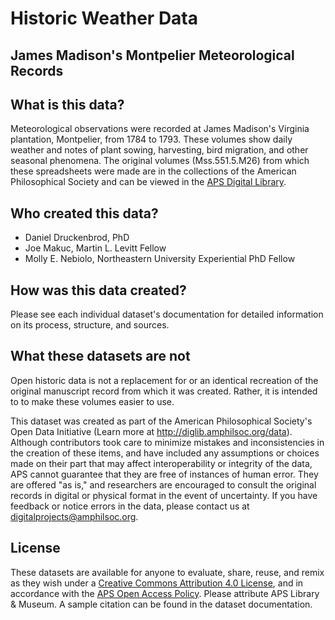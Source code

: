 # Historic Weather Data
## James Madison's Montpelier Meteorological Records

## What is this data?
Meteorological observations were recorded at James Madison's Virginia plantation, Montpelier, from 1784 to 1793. These volumes show daily weather and notes of plant sowing, harvesting, bird migration, and other seasonal phenomena. The original volumes (Mss.551.5.M26) from which these spreadsheets were made are in the collections of the American Philosophical Society and can be viewed in the <a href="https://diglib.amphilsoc.org/islandora/compound/meteorological-journal-volumes-1-2-1784-1793#page/1/mode/1up">APS Digital Library</a>.

## Who created this data?
* Daniel Druckenbrod, PhD
* Joe Makuc, Martin L. Levitt Fellow
* Molly E. Nebiolo, Northeastern University Experiential PhD Fellow

## How was this data created?
Please see each individual dataset's documentation for detailed information on its process, structure, and sources.

## What these datasets are not
Open historic data is not a replacement for or an identical recreation of the original manuscript record from which it was created. Rather, it is intended to to make these volumes easier to use.

This dataset was created as part of the American Philosophical Society's Open Data Initiative (Learn more at http://diglib.amphilsoc.org/data).
Although contributors took care to minimize mistakes and inconsistencies in the creation of these items, and have included any assumptions or choices made on their part that may affect interoperability or integrity of the data, APS cannot guarantee that they are free of instances of human error. They are offered "as is," and researchers are encouraged to consult the original records in digital or physical format in the event of uncertainty. If you have feedback or notice errors in the data, please contact us at digitalprojects@amphilsoc.org.

## License
These datasets are available for anyone to evaluate, share, reuse, and remix as they wish under a <a href="https://creativecommons.org/licenses/by/4.0/">Creative Commons Attribution 4.0 License</a>, and in accordance with the <a href="https://www.amphilsoc.org/sites/default/files/2018-12/attachments/APS_oap_20181120.pdf">APS Open Access Policy</a>. Please attribute APS Library & Museum. A sample citation can be found in the dataset documentation.
